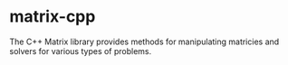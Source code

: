 # matrix-cpp
The C++ Matrix library provides methods for manipulating matricies and solvers for various types of problems.


